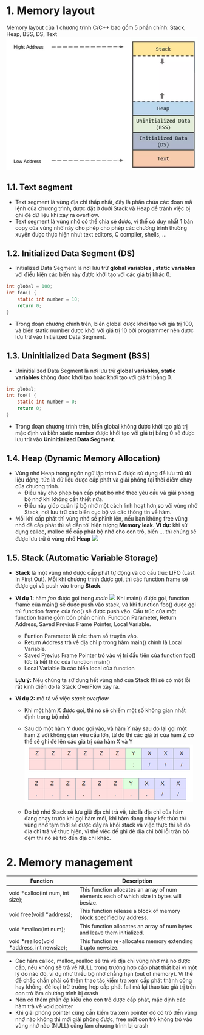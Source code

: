 # <a id = "memory-layout"></a> 1. Memory layout

Memory layout của 1 chương trình C/C++ bao gồm 5 phần chính: Stack, Heap, BSS, DS, Text
![](./ImageMemory/memory_1.png)

## <a id = "text-segment"></a> 1.1. Text segment

- Text segment là vùng địa chỉ thấp nhất, đây là phần chứa các đoạn mã lệnh của chương trình, được đặt ở dưới Stack và Heap để tránh việc bị ghi đè dữ liệu khi xảy ra overflow.
- Text segment là vùng nhớ có thể chia sẻ được, vì thế có duy nhất 1 bản copy của vùng nhớ này cho phép cho phép các chương trình thường xuyên được thực hiện như: text editors, C compiler, shells, ...

## <a id = "inittialized-data"></a> 1.2. Initialized Data Segment (DS)

- Initialized Data Segment là nơi lưu trữ **global variables** , **static variables** với điều kiện các biến này được khởi tạo với các giá trị khác 0.

```c
int global = 100;
int foo() {
    static int number = 10;
    return 0;
}
```

- Trong đoạn chương chính trên, biến global được khởi tạo với giá trị 100, và biến static number được khởi với giá trị 10 bởi programmer nên được lưu trữ vào Initialized Data Segment.

## <a id = "uninitialized-data"></a> 1.3. Uninitialized Data Segment (BSS)

- Uninitialized Data Segment là nơi lưu trữ **global variables**, **static variables** không được khởi tạo hoặc khởi tạo với giá trị bằng 0.

```c
int global;
int foo() {
    static int number = 0;
    return 0;
}
```

- Trong đoạn chương trình trên, biến global không được khởi tạo giá trị mặc định và biến static number được khởi tạo với giá trị bằng 0 sẽ được lưu trữ vào **Uninitialized Data Segment**.

## <a id = "heap"></a> 1.4. Heap (Dynamic Memory Allocation)

- Vùng nhớ Heap trong ngôn ngữ lập trình C được sử dụng để lưu trữ dữ liệu động, tức là dữ liệu được cấp phát và giải phóng tại thời điểm chạy của chương trình.
  - Điều này cho phép bạn cấp phát bộ nhớ theo yêu cầu và giải phóng bộ nhớ khi không cần thiết nữa.
  - Điều này giúp quản lý bộ nhớ một cách linh hoạt hơn so với vùng nhớ Stack, nơi lưu trữ các biến cục bộ và các thông tin về hàm.
- Mỗi khi cấp phát thì vùng nhớ sẽ phình lên, nếu bạn không free vùng nhớ đã cấp phát thì sẽ dẫn tới hiện tượng **Memory leak**.
  **Ví dụ:** khi sử dụng calloc, malloc để cấp phát bộ nhớ cho con trỏ, biến ... thì chúng sẽ được lưu trữ ở vùng nhớ **Heap**
  ![](https://prepinstadotcom.s3.ap-south-1.amazonaws.com/wp-content/uploads/2022/12/malloc.webp)

## <a id = "stack"></a> 1.5. Stack (Automatic Variable Storage)

- **Stack** là một vùng nhớ được cấp phát tự động và có cấu trúc LIFO (Last In First Out). Mỗi khi chương trình được gọi, thì các function frame sẽ được gọi và push vào trong **Stack**.
- **Ví dụ 1:** hàm _foo_ được gọi trong _main_
  ![](https://images.viblo.asia/full/a5cce181-5aab-481f-ad25-84c3ce8d2b48.png)
  Khi main() được gọi, function frame của main() sẽ được push vào stack, và khi function foo() được gọi thì function frame của foo() sẽ được push vào. Cấu trúc của một function frame gồm bốn phần chính: Function Parameter, Return Address, Saved Previus Frame Pointer, Local Variable.

  - Funtion Parameter là các tham số truyền vào.
  - Return Address trả về địa chỉ p trong hàm main() chính là Local Variable.
  - Saved Previus Frame Pointer trỏ vào vị trí đầu tiên của function foo() tức là kết thúc của function main()
  - Local Variable là các biến local của function

  **Lưu ý:** Nếu chúng ta sử dụng hết vùng nhớ của Stack thì sẽ có một lỗi rất kinh điển đó là Stack OverFlow xảy ra.

- **Ví dụ 2:** mô tả về việc _stack overflow_

  - Khi một hàm X được gọi, thì nó sẽ chiếm một số không gian nhất định trong bộ nhớ

  - Sau đó một hàm Y được gọi vào, và hàm Y này sau đó lại gọi một hàm Z với không gian yêu cầu lớn, từ đó thì các giá trị của hàm Z có thể sẽ ghi đè lên các giá trị của hàm X và Y
    ![](./ImageMemory/memory_2.png)
  - Do bộ nhớ Stack sẽ lưu giữ địa chỉ trả về, tức là địa chỉ của hàm đang chạy trước khi gọi hàm mới, khi hàm đang chạy kết thúc thì vùng nhớ tạm thời sẽ được đẩy ra khỏi stack và việc thực thi sẽ do địa chỉ trả về thực hiện, vì thế việc để ghi đè địa chỉ bởi lỗi tràn bộ đệm thì nó sẽ trỏ đến địa chỉ khác.

# <a id = "memory-management"></a> 2. Memory management

| Function                                     | Description                                                                               |
| -------------------------------------------- | ----------------------------------------------------------------------------------------- |
| void \*calloc(int num, int size);            | This function allocates an array of num elements each of which size in bytes will besize. |
| void free(void \*address);                   | This function release a block of memory block specified by address.                       |
| void \*malloc(int num);                      | This function allocates an array of num bytes and leave them initialized.                 |
| void \*realloc(void \*address, int newsize); | This function re-allocates memory extending it upto newsize.                              |

- Các hàm calloc, malloc, realloc sẽ trả về địa chỉ vùng nhớ mà nó được cấp, nếu không sẽ trả về NULL trong trường hợp cấp phát thất bại vì một lý do nào đó, ví dụ như thiếu bộ nhớ chẳng hạn (out of memory). Vì thế để chắc chắn phải có thêm thao tác kiểm tra xem cấp phát thành công hay không, để loại trừ trường hợp cấp phát fail mà lại thao tác giá trị trên con trỏ làm chương trình bị crash
- Nên có thêm phần ép kiểu cho con trỏ được cấp phát, mặc định các hàm trả về void pointer
- Khi giải phóng pointer cũng cần kiểm tra xem pointer đó có trỏ đến vùng nhớ nào không thì mới giải phóng được, free một con trỏ không trỏ vào vùng nhớ nào (NULL) cũng làm chương trình bị crash
